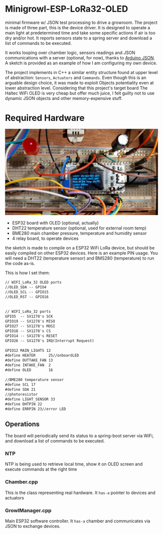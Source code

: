 # Minigrowl-ESP-LoRa32-OLED
minimal firmware w/ JSON test processing to drive a growroom. The project is made of three part, this is the device driver. It is designed to operate a main light at predetermined time and take some specific actions if air is too dry and/or hot. It reports sensors state to a spring server and download a list of commands to be executed.

It works looping over chamber logic, sensors readings and JSON communications with a server (optional, for now), thanks to [Arduino JSON](https://arduinojson.org/). A sketch is provided as an example of how I am configuring my own device.

The project implements in C++ a similar entity structure found at upper level of abstraction: `Sensors`, `Actuators` and `Commands`. Even though this is an arguable design choice, it was made to exploit Objects potentiality even at lower abstraction level. Considering that this project's target board The Haltec WiFi OLED is very cheap but offer much juice, I felt guilty not to use dynamic JSON objects and other memory-expensive stuff.

# Required Hardware

![dev OLED](/docs/oledTest.jpg)

* ESP32 board with OLED (optional, actually)
* DHT22 temperature sensor (optional, used for external room temp)
* BME280 main chamber pressure, temperature and humidity sensor
* 4 relay board, to operate devices 

the sketch is made to compile on a ESP32 WiFi LoRa device, but should be easily compiled on other ESP32 devices.
Here is an example PIN usage. You will need a DHT22 (temperature sensor) and BMS280 (temperature) to run the code as-is.

This is how I set them:

```
// WIFI_LoRa_32 OLED ports
//OLED_SDA -- GPIO4
//OLED_SCL -- GPIO15
//OLED_RST -- GPIO16


// WIFI_LoRa_32 ports
GPIO5  -- SX1278's SCK
GPIO19 -- SX1278's MISO
GPIO27 -- SX1278's MOSI
GPIO18 -- SX1278's CS
GPIO14 -- SX1278's RESET
GPIO26 -- SX1278's IRQ(Interrupt Request)

GPIO12 MAIN_LIGHTS 12
#define HEATER		25//onboardLED
#define OUTTAKE_FAN	13
#define INTAKE_FAN	2
#define OLED		16

//BME280 temperature sensor
#define SCL 17
#define SDA 21
//photoresistor
#define LIGHT_SENSOR 33
#define DHTPIN 22 
#define ERRPIN 23//error LED
```



## Operations
The board will periodically send its status to a spring-boot server via WiFi, and download a list of commands to be executed.

### NTP

NTP is being used to retrieve local time, show it on OLED screen and execute commands at the right time

### Chamber.cpp

This is the class representing real hardware. It `has-a` pointer to devices and actuators

### GrowlManager.cpp

Main ESP32 software controller. It `has-a` chamber and communicates via JSON to exchange devices.
